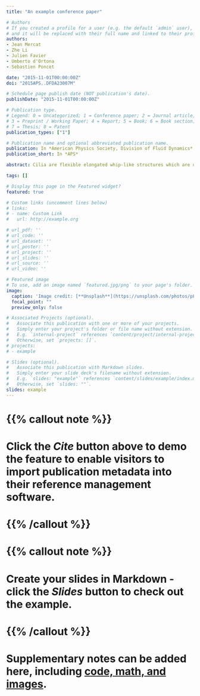 ```yaml
---
title: "An example conference paper"

# Authors
# If you created a profile for a user (e.g. the default `admin` user), write the username (folder name) here 
# and it will be replaced with their full name and linked to their profile.
authors:
- Jean Mercat 
- Zhe Li
- Julien Favier 
- Umberto d'Ortona
- Sebastien Poncet

date: "2015-11-01T00:00:00Z"
doi: "2015APS..DFDA23007M"

# Schedule page publish date (NOT publication's date).
publishDate: "2015-11-01T00:00:00Z"

# Publication type.
# Legend: 0 = Uncategorized; 1 = Conference paper; 2 = Journal article;
# 3 = Preprint / Working Paper; 4 = Report; 5 = Book; 6 = Book section;
# 7 = Thesis; 8 = Patent
publication_types: ["1"]

# Publication name and optional abbreviated publication name.
publication: In *American Physics Society, Division of Fluid Dynamics*
publication_short: In *APS*

abstract: Cilia are flexible elongated whip-like structures which are ubiquitous in nature. Indeed, the collective beating of arrays of thousands of cilia can transport fluid (mucus in airways) or induce locomotion on microorganisms swimming in water. From a purely hydrodynamical point of view, cilia do not beat randomly, but rather generate typical metachronal waves at their surface. In this work, we study the self-organization of the beating motion of large fields of beating cilia in a two-component flow environment, made of water and a much more viscous fluid. The numerical solver is based on an immersed boundary-lattice Boltzmann method in the context of single- and multi-component fluid flows, and in the presence of fixed or moving solid boundaries. The solver has been validated in previous studies. Various parameters are varied, such as length, spacing and phase motion of individual cilia. The energetic performances of different kind of waves are studied to understand the emergence of antiplectic metachronal waves, commonly observed in nature. It is found that a purely hydrodynamical coupling between fluid and cilia can explain the onset of metachronal waves in cilia arrays, and that these waves are maximizing a performance ratio.

tags: []

# Display this page in the Featured widget?
featured: true

# Custom links (uncomment lines below)
# links:
# - name: Custom Link
#   url: http://example.org

# url_pdf: ''
# url_code: ''
# url_dataset: ''
# url_poster: ''
# url_project: ''
# url_slides: ''
# url_source: ''
# url_video: ''

# Featured image
# To use, add an image named `featured.jpg/png` to your page's folder. 
image:
  caption: 'Image credit: [**Unsplash**](https://unsplash.com/photos/pLCdAaMFLTE)'
  focal_point: ""
  preview_only: false

# Associated Projects (optional).
#   Associate this publication with one or more of your projects.
#   Simply enter your project's folder or file name without extension.
#   E.g. `internal-project` references `content/project/internal-project/index.md`.
#   Otherwise, set `projects: []`.
# projects:
# - example

# Slides (optional).
#   Associate this publication with Markdown slides.
#   Simply enter your slide deck's filename without extension.
#   E.g. `slides: "example"` references `content/slides/example/index.md`.
#   Otherwise, set `slides: ""`.
slides: example
---
```


# {{% callout note %}}
# Click the *Cite* button above to demo the feature to enable visitors to import publication metadata into their reference management software.
# {{% /callout %}}
# 
# {{% callout note %}}
# Create your slides in Markdown - click the *Slides* button to check out the example.
# {{% /callout %}}

# Supplementary notes can be added here, including [code, math, and images](https://wowchemy.com/docs/writing-markdown-latex/).
